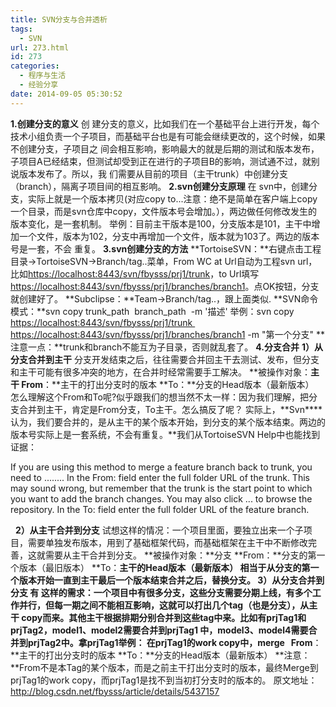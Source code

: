 ```yaml
---
title: SVN分支与合并透析
tags:
  - SVN
url: 273.html
id: 273
categories:
  - 程序与生活
  - 经验分享
date: 2014-09-05 05:30:52
---
```


**1.创建分支的意义** 创 建分支的意义，比如我们在一个基础平台上进行开发，每个技术小组负责一个子项目，而基础平台也是有可能会继续更改的，这个时候，如果不创建分支，子项目之 间会相互影响，影响最大的就是后期的测试和版本发布，子项目A已经结束，但测试却受到正在进行的子项目B的影响，测试通不过，就别说版本发布了。所以，我 们需要从目前的项目（主干trunk）中创建分支（branch），隔离子项目间的相互影响。 **2.svn创建分支原理** 在 svn中，创建分支，实际上就是一个版本拷贝(对应copy to...注意：绝不是简单在客户端上copy一个目录，而是svn仓库中copy，文件版本号会增加。），两边做任何修改发生的版本变化，是一套机制。 举例：目前主干版本是100，分支版本是101，主干中增加一个文件，版本为102，分支中再增加一个文件，版本就为103了。两边的版本号是一套，不会 重复。 **3.svn创建分支的方法** **TortoiseSVN：**右键点击工程目录->TortoiseSVN->Branch/tag..菜单，From WC at Url自动为工程svn url，比如[https://localhost:8443/svn/fbysss/prj1/trunk](https://localhost:8443/svn/fbysss/prj1/trunk)，to Url填写[https://localhost:8443/svn/fbysss/prj1/branches/branch1](https://localhost:8443/svn/fbysss/prj1)。点OK按钮，分支就创建好了。 **Subclipse：**Team->Branch/tag..，跟上面类似. **SVN命令模式：**svn copy trunk\_path  branch\_path  -m '描述' 举例：svn copy [https://localhost:8443/svn/fbysss/prj1](https://localhost:8443/svn/fbysss/prj1/trunk)[/trunk ](https://localhost:8443/svn/fbysss/prj1) [https://localhost:8443/svn/fbysss/prj1/branches/branch1](https://localhost:8443/svn/fbysss/prj1) -m "第一个分支" **注意一点：**trunk和branch不能互为子目录，否则就乱套了。 **4.分支合并** **1）从分支合并到主干** 分支开发结束之后，往往需要合并回主干去测试、发布，但分支和主干可能有很多冲突的地方，在合并时经常需要手工解决。 **被操作对象：**主干 **From****：**主干的打出分支时的版本 **To：**分支的Head版本（最新版本）   怎么理解这个From和To呢?似乎跟我们的想当然不太一样：因为我们理解，把分支合并到主干，肯定是From分支，To主干。怎么搞反了呢？ 实际上，**Svn****认为，我们要合并的，是从主干的某个版本开始，到分支的某个版本结束。两边的版本号实际上是一套系统，不会有重复。**我们从TortoiseSVN Help中也能找到证据：

If you are using this method to merge a feature branch back to trunk, you need to ........
In the From: field enter the full folder URL of the trunk. This may sound wrong, but remember that the trunk is the start point to which you want to add the branch changes. You may also click ... to browse the repository.
In the To: field enter the full folder URL of the feature branch.

  **2）从主干合并到分支** 试想这样的情况：一个项目里面，要独立出来一个子项目，需要单独发布版本，用到了基础框架代码，而基础框架在主干中不断修改完善，这就需要从主干合并到分支。 **被操作对象：**分支 **From：**分支的第一个版本（最旧版本） **To：**主干的Head版本（最新版本） 相当于从分支的第一个版本开始一直到主干最后一个版本结束合并之后，替换分支。 **3）从分支合并到分支** 有 这样的需求：一个项目中有很多分支，这些分支需要分期上线，有多个工作并行，但每一期之间不能相互影响，这就可以打出几个tag（也是分支），从主干 copy而来。其他主干根据排期分别合并到这些tag中来。比如有prjTag1和prjTag2，model1、model2需要合并到prjTag1 中，model3、model4需要合并到prjTag2中。拿prjTag1举例： 在prjTag1的work copy中，merge   **From****：**主干的打出分支时的版本 **To：**分支的Head版本（最新版本） **注意：**From不是本Tag的某个版本，而是之前主干打出分支时的版本，最终Merge到prjTag1的work copy，而prjTag1是找不到当初打分支时的版本的。 原文地址：http://blog.csdn.net/fbysss/article/details/5437157